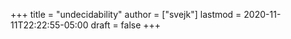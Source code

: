 +++
title = "undecidability"
author = ["svejk"]
lastmod = 2020-11-11T22:22:55-05:00
draft = false
+++

